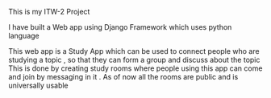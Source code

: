 
This is my ITW-2 Project 

I have built a Web app using Django Framework which uses python language

This web app is a Study App which can be used to connect people who are studying a topic , so that they can form a group and discuss about the topic
This is done by creating study rooms where people using  this app can come and join by messaging in it . As of now all the rooms are public and is universally usable
